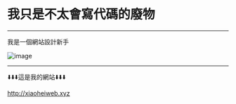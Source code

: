 # 我只是不太會寫代碼的廢物

-------
我是一個網站設計新手

![image](https://i.imgur.com/azIULUo.gif)

-------
⬇️⬇️⬇️這是我的網站⬇️⬇️⬇️


http://xiaoheiweb.xyz
